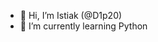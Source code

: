 - 👋 Hi, I’m Istiak (@D1p20)
- 🌱 I’m currently learning Python

<!---
D1p20/D1p20 is a ✨ special ✨ repository because its `README.md` (this file) appears on your GitHub profile.
You can click the Preview link to take a look at your changes.
--->
